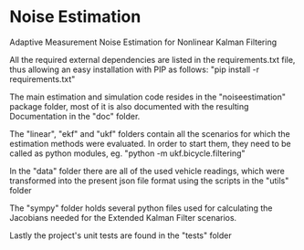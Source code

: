 # Noise Estimation

Adaptive Measurement Noise Estimation for Nonlinear Kalman Filtering

All the required external dependencies are listed in the requirements.txt file, thus allowing an easy installation with PIP as follows: "pip install -r requirements.txt"

The main estimation and simulation code resides in the "noiseestimation" package folder, most of it is also documented with the resulting Documentation in the "doc" folder.

The "linear", "ekf" and "ukf" folders contain all the scenarios for which the estimation methods were evaluated. In order to start them, they need to be called as python modules, eg. "python -m ukf.bicycle.filtering"

In the "data" folder there are all of the used vehicle readings, which were transformed into the present json file format using the scripts in the "utils" folder

The "sympy" folder holds several python files used for calculating the Jacobians needed for the Extended Kalman Filter scenarios.

Lastly the project's unit tests are found in the "tests" folder
